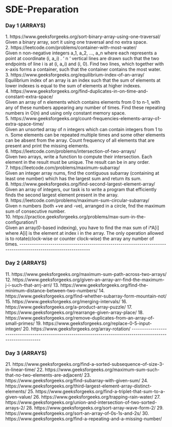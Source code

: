 # SDE-Preparation
<h3>Day 1 (ARRAYS)</h3>
1. https://www.geeksforgeeks.org/sort-binary-array-using-one-traversal/<br>
Given a binary array, sort it using one traversal and no extra space.<br>
2. https://leetcode.com/problems/container-with-most-water/<br>
Given n non-negative integers a_1, a_2, ..., a_n where each represents a point at coordinate (i, a_i) . 
‘ n ‘ vertical lines are drawn such that the two endpoints of line i is at (i, a_i) and (i, 0).
Find two lines, which together with x-axis forms a container, such that the container contains the most water.<br>
3. https://www.geeksforgeeks.org/equilibrium-index-of-an-array/<br>
Equilibrium index of an array is an index such that the sum of elements at lower indexes is equal to the sum of elements at higher indexes.<br> 
4. https://www.geeksforgeeks.org/find-duplicates-in-on-time-and-constant-extra-space/<br>
Given an array of n elements which contains elements from 0 to n-1, with any of these numbers appearing any number of times. 
Find these repeating numbers in O(n) and using only constant memory space.<br>
5. https://www.geeksforgeeks.org/count-frequencies-elements-array-o1-extra-space-time/<br>
Given an unsorted array of n integers which can contain integers from 1 to n. 
Some elements can be repeated multiple times and some other elements can be absent from the array. 
Count frequency of all elements that are present and print the missing elements.<br>
6. https://leetcode.com/problems/intersection-of-two-arrays/<br>
Given two arrays, write a function to compute their intersection.
Each element in the result must be unique.
The result can be in any order.<br>
7. https://leetcode.com/problems/maximum-subarray/<br>
Given an integer array nums, find the contiguous subarray (containing at least one number) which has the largest sum and return its sum.<br>
8. https://www.geeksforgeeks.org/find-second-largest-element-array/<br>
Given an array of integers, our task is to write a program that efficiently finds the second largest element present in the array. <br>
9. https://leetcode.com/problems/maximum-sum-circular-subarray/<br>
Given n numbers (both +ve and -ve), arranged in a circle, fnd the maximum sum of consecutive number. <br>
10. https://practice.geeksforgeeks.org/problems/max-sum-in-the-configuration/1<br>
Given an array(0-based indexing), you have to find the max sum of i*A[i] where A[i] is the element at index i in the array. The only operation allowed is to rotate(clock-wise or counter clock-wise) the array any number of times.
----------------------------------------------------------------------------------------------------------------
<h3>Day 2 (ARRAYS)</h3>
11. https://www.geeksforgeeks.org/maximum-sum-path-across-two-arrays/
12. https://www.geeksforgeeks.org/given-an-array-arr-find-the-maximum-j-i-such-that-arrj-arri/ 
13. https://www.geeksforgeeks.org/find-the-minimum-distance-between-two-numbers/
14. https://www.geeksforgeeks.org/find-whether-subarray-form-mountain-not/
15. https://www.geeksforgeeks.org/merging-intervals/
16. https://www.geeksforgeeks.org/a-product-array-puzzle/
17. https://www.geeksforgeeks.org/rearrange-given-array-place/
18. https://www.geeksforgeeks.org/remove-duplicates-from-an-array-of-small-primes/
19. https://www.geeksforgeeks.org/replace-0-5-input-integer/
20. https://www.geeksforgeeks.org/array-rotation/
----------------------------------------------------------------------------------------------------------------
<h3>Day 3 (ARRAYS)</h3>
21. https://www.geeksforgeeks.org/find-a-sorted-subsequence-of-size-3-in-linear-time/
22. https://www.geeksforgeeks.org/maximum-sum-such-that-no-two-elements-are-adjacent/
23. https://www.geeksforgeeks.org/find-subarray-with-given-sum/
24. https://www.geeksforgeeks.org/third-largest-element-array-distinct-elements/
25. https://www.geeksforgeeks.org/find-a-triplet-that-sum-to-a-given-value/
26. https://www.geeksforgeeks.org/trapping-rain-water/
27. https://www.geeksforgeeks.org/union-and-intersection-of-two-sorted-arrays-2/
28. https://www.geeksforgeeks.org/sort-array-wave-form-2/
29. https://www.geeksforgeeks.org/sort-an-array-of-0s-1s-and-2s/
30. https://www.geeksforgeeks.org/find-a-repeating-and-a-missing-number/